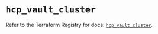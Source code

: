 # `hcp_vault_cluster`

Refer to the Terraform Registry for docs: [`hcp_vault_cluster`](https://registry.terraform.io/providers/hashicorp/hcp/0.81.0/docs/resources/vault_cluster).
